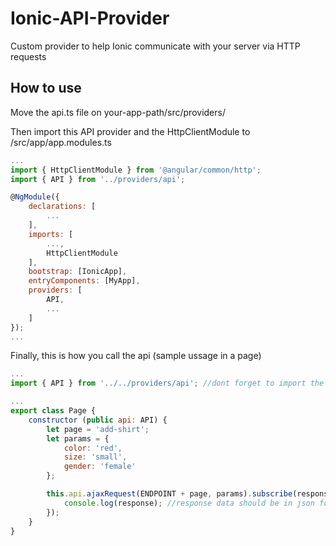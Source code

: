 # Ionic-API-Provider
Custom provider to help Ionic communicate with your server via HTTP requests


## How to use
Move the api.ts file on your-app-path/src/providers/

Then import this API provider and the HttpClientModule to /src/app/app.modules.ts
```javascript
...
import { HttpClientModule } from '@angular/common/http';
import { API } from '../providers/api';

@NgModule({
	declarations: [
		...
	],
	imports: [
		...,
		HttpClientModule
	],
	bootstrap: [IonicApp],
	entryComponents: [MyApp],
	providers: [
		API,
		...
	]
});
...
```

Finally, this is how you call the api (sample ussage in a page)
```javascript
...
import { API } from '../../providers/api'; //dont forget to import the provider first

...
export class Page {
	constructor (public api: API) {
		let page = 'add-shirt';
		let params = {
			color: 'red',
			size: 'small',
			gender: 'female'
		};

		this.api.ajaxRequest(ENDPOINT + page, params).subscribe(response => {
			console.log(response); //response data should be in json format
		});
	}
}
```
